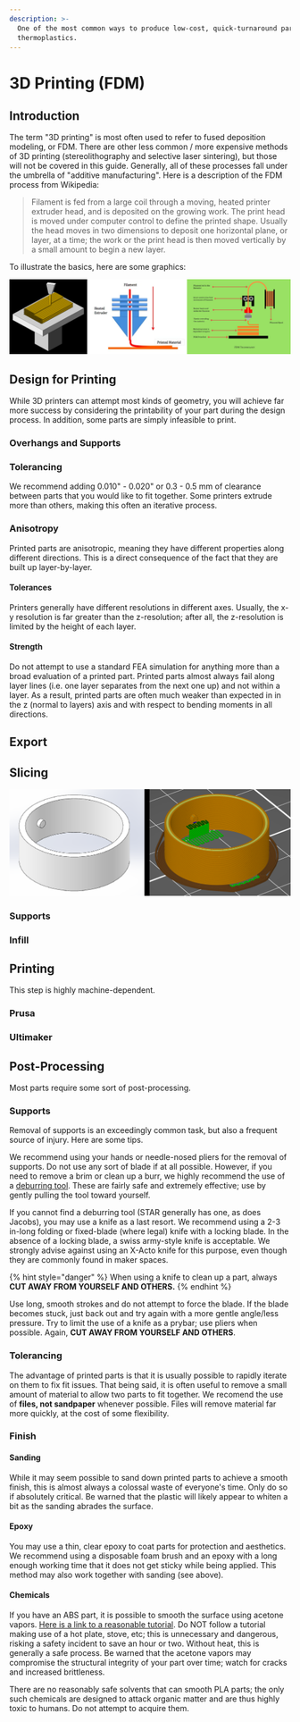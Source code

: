 ```yaml
---
description: >-
  One of the most common ways to produce low-cost, quick-turnaround parts out of
  thermoplastics.
---
```


# 3D Printing \(FDM\)

## Introduction

The term "3D printing" is most often used to refer to fused deposition modeling, or FDM. There are other less common / more expensive methods of 3D printing \(stereolithography and selective laser sintering\), but those will not be covered in this guide. Generally, all of these processes fall under the umbrella of "additive manufacturing". Here is a description of the FDM process from Wikipedia:

> Filament is fed from a large coil through a moving, heated printer extruder head, and is deposited on the growing work. The print head is moved under computer control to define the printed shape. Usually the head moves in two dimensions to deposit one horizontal plane, or layer, at a time; the work or the print head is then moved vertically by a small amount to begin a new layer.

To illustrate the basics, here are some graphics:

![FDM illustrations](../../.gitbook/assets/fdm.png)

## Design for Printing

While 3D printers can attempt most kinds of geometry, you will achieve far more success by considering the printability of your part during the design process. In addition, some parts are simply infeasible to print.

### Overhangs and Supports



### Tolerancing

We recommend adding 0.010" - 0.020" or 0.3 - 0.5 mm of clearance between parts that you would like to fit together. Some printers extrude more than others, making this often an iterative process. 

### Anisotropy

Printed parts are anisotropic, meaning they have different properties along different directions. This is a direct consequence of the fact that they are built up layer-by-layer.

#### Tolerances

Printers generally have different resolutions in different axes. Usually, the x-y resolution is far greater than the z-resolution; after all, the z-resolution is limited by the height of each layer.

#### Strength

Do not attempt to use a standard FEA simulation for anything more than a broad evaluation of a printed part. Printed parts almost always fail along layer lines \(i.e. one layer separates from the next one up\) and not within a layer. As a result, printed parts are often much weaker than expected in in the z \(normal to layers\) axis and with respect to bending moments in all directions.

## Export

## Slicing

![A part before \(SolidWorks\) and after \(PrusaSlicer\) slicing. Notice the individual layers and supports.](../../.gitbook/assets/slicer.png)

### Supports

### Infill

## Printing

This step is highly machine-dependent.

### Prusa

### Ultimaker

## Post-Processing

Most parts require some sort of post-processing.

### Supports

Removal of supports is an exceedingly common task, but also a frequent source of injury. Here are some tips.

We recommend using your hands or needle-nosed pliers for the removal of supports. Do not use any sort of blade if at all possible. However, if you need to remove a brim or clean up a burr, we highly recommend the use of a [deburring tool](https://www.amazon.com/Acrux7-Deburring-Remover-Plastic-Aluminum/dp/B077Z4T437?ref_=fsclp_pl_dp_2). These are fairly safe and extremely effective; use by gently pulling the tool toward yourself.

If you cannot find a deburring tool \(STAR generally has one, as does Jacobs\), you may use a knife as a last resort. We recommend using a 2-3 in-long folding or fixed-blade \(where legal\) knife with a locking blade. In the absence of a locking blade, a swiss army-style knife is acceptable. We strongly advise against using an X-Acto knife for this purpose, even though they are commonly found in maker spaces.

{% hint style="danger" %}
When using a knife to clean up a part, always **CUT AWAY FROM YOURSELF AND OTHERS.**
{% endhint %}

Use long, smooth strokes and do not attempt to force the blade. If the blade becomes stuck, just back out and try again with a more gentle angle/less pressure. Try to limit the use of a knife as a prybar; use pliers when possible. Again, **CUT AWAY FROM YOURSELF AND OTHERS**.

### Tolerancing

The advantage of printed parts is that it is usually possible to rapidly iterate on them to fix fit issues. That being said, it is often useful to remove a small amount of material to allow two parts to fit together. We recomend the use of **files, not sandpaper** whenever possible. Files will remove material far more quickly, at the cost of some flexibility.

### Finish

#### Sanding

While it may seem possible to sand down printed parts to achieve a smooth finish, this is almost always a colossal waste of everyone's time. Only do so if absolutely critical. Be warned that the plastic will likely appear to whiten a bit as the sanding abrades the surface.

#### Epoxy

You may use a thin, clear epoxy to coat parts for protection and aesthetics. We recommend using a disposable foam brush and an epoxy with a long enough working time that it does not get sticky while being applied. This method may also work together with sanding \(see above\).

#### Chemicals

If you have an ABS part, it is possible to smooth the surface using acetone vapors. [Here is a link to a reasonable tutorial](https://rigid.ink/blogs/news/acetone-vapor-smoothing). Do NOT follow a tutorial making use of a hot plate, stove, etc; this is unnecessary and dangerous, risking a safety incident to save an hour or two. Without heat, this is generally a safe process. Be warned that the acetone vapors may compromise the structural integrity of your part over time; watch for cracks and increased brittleness.  
  
There are no reasonably safe solvents that can smooth PLA parts; the only such chemicals are designed to attack organic matter and are thus highly toxic to humans. Do not attempt to acquire them.

